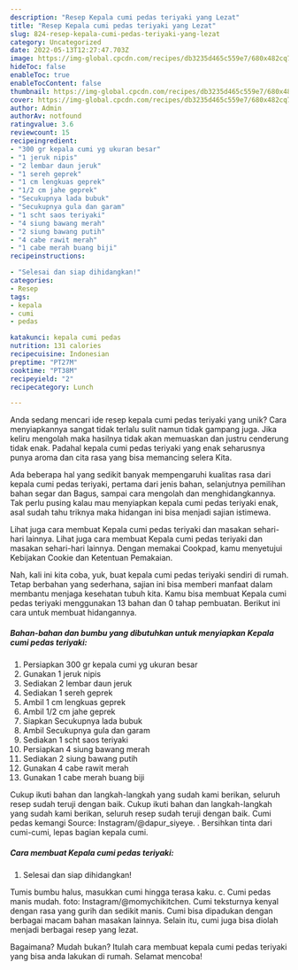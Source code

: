 ```yaml
---
description: "Resep Kepala cumi pedas teriyaki yang Lezat"
title: "Resep Kepala cumi pedas teriyaki yang Lezat"
slug: 824-resep-kepala-cumi-pedas-teriyaki-yang-lezat
category: Uncategorized
date: 2022-05-13T12:27:47.703Z
image: https://img-global.cpcdn.com/recipes/db3235d465c559e7/680x482cq70/kepala-cumi-pedas-teriyaki-foto-resep-utama.jpg
hideToc: false
enableToc: true
enableTocContent: false
thumbnail: https://img-global.cpcdn.com/recipes/db3235d465c559e7/680x482cq70/kepala-cumi-pedas-teriyaki-foto-resep-utama.jpg
cover: https://img-global.cpcdn.com/recipes/db3235d465c559e7/680x482cq70/kepala-cumi-pedas-teriyaki-foto-resep-utama.jpg
author: Admin
authorAv: notfound
ratingvalue: 3.6
reviewcount: 15
recipeingredient:
- "300 gr kepala cumi yg ukuran besar"
- "1 jeruk nipis"
- "2 lembar daun jeruk"
- "1 sereh geprek"
- "1 cm lengkuas geprek"
- "1/2 cm jahe geprek"
- "Secukupnya lada bubuk"
- "Secukupnya gula dan garam"
- "1 scht saos teriyaki"
- "4 siung bawang merah"
- "2 siung bawang putih"
- "4 cabe rawit merah"
- "1 cabe merah buang biji"
recipeinstructions:

- "Selesai dan siap dihidangkan!"
categories:
- Resep
tags:
- kepala
- cumi
- pedas

katakunci: kepala cumi pedas 
nutrition: 131 calories
recipecuisine: Indonesian
preptime: "PT27M"
cooktime: "PT38M"
recipeyield: "2"
recipecategory: Lunch

---
```





Anda sedang mencari ide resep kepala cumi pedas teriyaki yang unik? Cara menyiapkannya sangat tidak terlalu sulit namun tidak gampang juga. Jika keliru mengolah maka hasilnya tidak akan memuaskan dan justru cenderung tidak enak. Padahal kepala cumi pedas teriyaki yang enak seharusnya punya aroma dan cita rasa yang bisa memancing selera Kita.





Ada beberapa hal yang sedikit banyak mempengaruhi kualitas rasa dari kepala cumi pedas teriyaki, pertama dari jenis bahan, selanjutnya pemilihan bahan segar dan Bagus, sampai cara mengolah dan menghidangkannya. Tak perlu pusing kalau mau menyiapkan kepala cumi pedas teriyaki enak,      asal sudah tahu triknya maka hidangan ini bisa menjadi sajian istimewa.














Lihat juga cara membuat Kepala cumi pedas teriyaki dan masakan sehari-hari lainnya. Lihat juga cara membuat Kepala cumi pedas teriyaki dan masakan sehari-hari lainnya. Dengan memakai Cookpad, kamu menyetujui Kebijakan Cookie dan Ketentuan Pemakaian.






Nah, kali ini kita coba, yuk, buat kepala cumi pedas teriyaki sendiri di rumah. Tetap berbahan yang sederhana, sajian ini bisa memberi manfaat dalam membantu menjaga kesehatan tubuh kita. Kamu bisa membuat Kepala cumi pedas teriyaki menggunakan 13 bahan dan 0 tahap pembuatan. Berikut ini cara untuk membuat hidangannya.

<!--inarticleads1-->

##### Bahan-bahan dan bumbu yang dibutuhkan untuk menyiapkan Kepala cumi pedas teriyaki:

1. Persiapkan 300 gr kepala cumi yg ukuran besar
1. Gunakan 1 jeruk nipis
1. Sediakan 2 lembar daun jeruk
1. Sediakan 1 sereh geprek
1. Ambil 1 cm lengkuas geprek
1. Ambil 1/2 cm jahe geprek
1. Siapkan Secukupnya lada bubuk
1. Ambil Secukupnya gula dan garam
1. Sediakan 1 scht saos teriyaki
1. Persiapkan 4 siung bawang merah
1. Sediakan 2 siung bawang putih
1. Gunakan 4 cabe rawit merah
1. Gunakan 1 cabe merah buang biji


Cukup ikuti bahan dan langkah-langkah yang sudah kami berikan, seluruh resep sudah teruji dengan baik. Cukup ikuti bahan dan langkah-langkah yang sudah kami berikan, seluruh resep sudah teruji dengan baik. Cumi pedas kemangi Source: Instagram/@dapur_siyeye. . Bersihkan tinta dari cumi-cumi, lepas bagian kepala cumi. 

<!--inarticleads2-->

##### Cara membuat Kepala cumi pedas teriyaki:


1. Selesai dan siap dihidangkan!

Tumis bumbu halus, masukkan cumi hingga terasa kaku. c. Cumi pedas manis mudah. foto: Instagram/@momychikitchen. Cumi teksturnya kenyal dengan rasa yang gurih dan sedikit manis. Cumi bisa dipadukan dengan berbagai macam bahan masakan lainnya. Selain itu, cumi juga bisa diolah menjadi berbagai resep yang lezat. 

Bagaimana? Mudah bukan? Itulah cara membuat kepala cumi pedas teriyaki yang bisa anda lakukan di rumah. Selamat mencoba!
